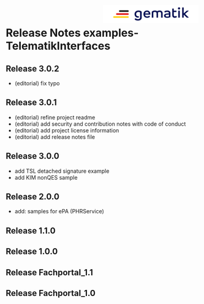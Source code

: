 <img align="right" width="250" height="47" src="images/Gematik_Logo_Flag_With_Background.png"/> <br/>    

# Release Notes examples-TelematikInterfaces

## Release 3.0.2
- (editorial) fix typo

## Release 3.0.1
- (editorial) refine project readme
- (editorial) add security and contribution notes with code of conduct
- (editorial) add project license information
- (editorial) add release notes file

## Release 3.0.0
- add TSL detached signature example
- add KIM nonQES sample


## Release 2.0.0
- add: samples for ePA (PHRService)


## Release 1.1.0


## Release 1.0.0


## Release Fachportal_1.1


## Release Fachportal_1.0
